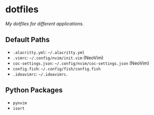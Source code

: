 # dotfiles
_My dotfiles for different applications._

## Default Paths
- `.alacritty.yml`: `~/.alacritty.yml`
- `.vimrc`: `~/.config/nvim/init.vim` (NeoVim)
- `coc-settings.json`: `~/.config/nvim/coc-settings.json` (NeoVim)
- `config.fish`: `~/.config/fish/config.fish`
- `.ideavimrc`: `~/.ideavimrc`.

## Python Packages
- `pynvim`
- `isort`
